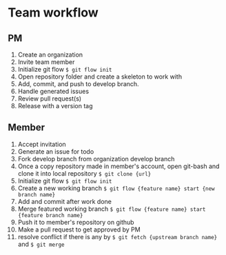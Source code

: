 # Team workflow
  ## PM
  1. Create an organization
  2. Invite team member
  3. Initialize git flow `$ git flow init`
  4. Open repository folder and create a skeleton to work with
  5. Add, commit, and push to develop branch.
  6. Handle generated issues
  7. Review pull request(s) 
  8. Release with a version tag

  ## Member
  1. Accept invitation
  2. Generate an issue for todo
  3. Fork develop branch from organization develop branch
  4. Once a copy repository made in member's account, open git-bash and clone it into local repository `$ git clone {url}`
  5. Initialize git flow `$ git flow init`
  6. Create a new working branch `$ git flow {feature name} start {new branch name}`
  7. Add and commit after work done
  8. Merge featured working branch `$ git flow {feature name} start {feature branch name}`
  9. Push it to member's repository on github
  10. Make a pull request to get approved by PM
  11. resolve conflict if there is any by `$ git fetch {upstream branch name}` and `$ git merge`
  